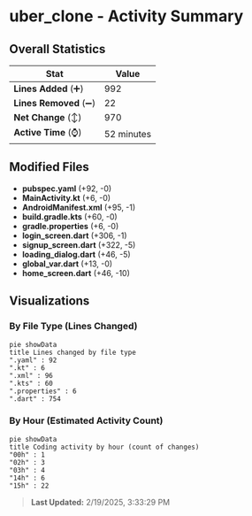# uber_clone - Activity Summary 

## Overall Statistics

| Stat                   | Value                                                             |
| ---------------------- | ----------------------------------------------------------------- |
| **Lines Added** (➕)   | 992                                          |
| **Lines Removed** (➖) | 22                                        |
| **Net Change** (↕)    | 970                |
| **Active Time** (⌚)   | 52 minutes |


## Modified Files
- **pubspec.yaml** (+92, -0)
- **MainActivity.kt** (+6, -0)
- **AndroidManifest.xml** (+95, -1)
- **build.gradle.kts** (+60, -0)
- **gradle.properties** (+6, -0)
- **login_screen.dart** (+306, -1)
- **signup_screen.dart** (+322, -5)
- **loading_dialog.dart** (+46, -5)
- **global_var.dart** (+13, -0)
- **home_screen.dart** (+46, -10)

## Visualizations

### By File Type (Lines Changed)

```mermaid
pie showData
title Lines changed by file type
".yaml" : 92
".kt" : 6
".xml" : 96
".kts" : 60
".properties" : 6
".dart" : 754
```

### By Hour (Estimated Activity Count)

```mermaid
pie showData
title Coding activity by hour (count of changes)
"00h" : 1
"02h" : 3
"03h" : 4
"14h" : 6
"15h" : 22
```


> **Last Updated:** 2/19/2025, 3:33:29 PM